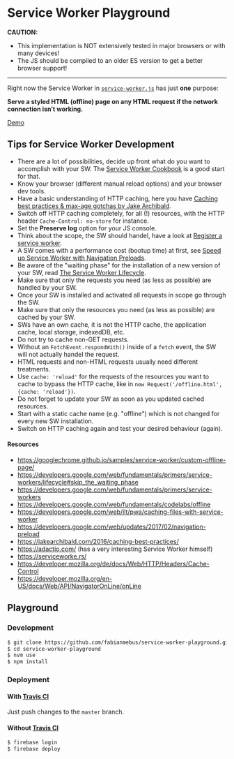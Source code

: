 # Service Worker Playground

**CAUTION:** 
* This implementation is NOT extensively tested in major browsers or with many devices!
* The JS should be compiled to an older ES version to get a better browser support!   

---

Right now the Service Worker in [`service-worker.js`](./public/service-worker.js) has just **one** purpose:
 
**Serve a styled HTML (offline) page on any HTML request if the network connection isn’t working.**  

[Demo](https://service-worker-playgroun-152cd.web.app/)

## Tips for Service Worker Development

* There are a lot of possibilities, decide up front what do you want to accomplish with your SW. The [Service Worker Cookbook](https://serviceworke.rs/) is a good start for that.
* Know your browser (different manual reload options) and your browser dev tools.
* Have a basic understanding of HTTP caching, here you have [Caching best practices & max-age gotchas by Jake Archibald](https://jakearchibald.com/2016/caching-best-practices/).
* Switch off HTTP caching completely, for all (!) resources, with the HTTP header `Cache-Control: no-store` for instance.
* Set the **Preserve log** option for your JS console.
* Think about the scope, the SW should handel, have a look at [Register a service worker](https://developers.google.com/web/fundamentals/primers/service-workers#register_a_service_worker).
* A SW comes with a performance cost (bootup time) at first, see [Speed up Service Worker with Navigation Preloads](https://developers.google.com/web/updates/2017/02/navigation-preload).
* Be aware of the "waiting phase" for the installation of a new version of your SW, read [The Service Worker Lifecycle](https://developers.google.com/web/fundamentals/primers/service-workers/lifecycle#skip_the_waiting_phase).
* Make sure that only the requests you need (as less as possible) are handled by your SW.
* Once your SW is installed and activated all requests in scope go through the SW.
* Make sure that only the resources you need (as less as possible) are cached by your SW.
* SWs have an own cache, it is not the HTTP cache, the application cache, local storage, indexedDB, etc. 
* Do not try to cache non-GET requests.
* Without an `FetchEvent.respondWith()` inside of a `fetch` event, the SW will not actually handel the request.
* HTML requests and non-HTML requests usually need different treatments.
* Use `cache: 'reload'` for the requests of the resources you want to cache to bypass the HTTP cache, like in `new Request('/offline.html', {cache: 'reload'})`.
* Do not forget to update your SW as soon as you updated cached resources.
* Start with a static cache name (e.g. "offline") which is not changed for every new SW installation.
* Switch on HTTP caching again and test your desired behaviour (again).

#### Resources

* https://googlechrome.github.io/samples/service-worker/custom-offline-page/
* https://developers.google.com/web/fundamentals/primers/service-workers/lifecycle#skip_the_waiting_phase
* https://developers.google.com/web/fundamentals/primers/service-workers
* https://developers.google.com/web/fundamentals/codelabs/offline
* https://developers.google.com/web/ilt/pwa/caching-files-with-service-worker
* https://developers.google.com/web/updates/2017/02/navigation-preload
* https://jakearchibald.com/2016/caching-best-practices/
* https://adactio.com/ (has a very interesting Service Worker himself)
* https://serviceworke.rs/
* https://developer.mozilla.org/de/docs/Web/HTTP/Headers/Cache-Control
* https://developer.mozilla.org/en-US/docs/Web/API/NavigatorOnLine/onLine

## Playground
### Development

```bash
$ git clone https://github.com/fabianmebus/service-worker-playground.git
$ cd service-worker-playground
$ nvm use
$ npm install
``` 

### Deployment

#### With [Travis CI](https://travis-ci.org/)

Just push changes to the `master` branch.

#### Without [Travis CI](https://travis-ci.org/)

```bash
$ firebase login
$ firebase deploy
``` 
